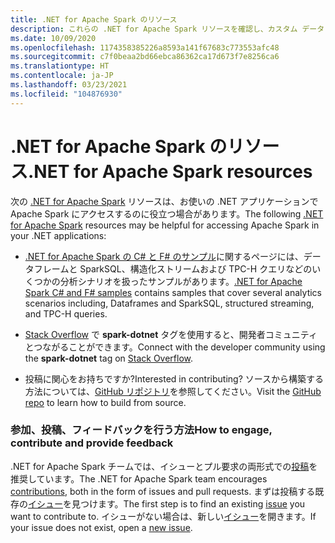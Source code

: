 ```yaml
---
title: .NET for Apache Spark のリソース
description: これらの .NET for Apache Spark リソースを確認し、カスタム データ サイエンス ソリューションの作成と、お使いの .NET アプリケーションへの統合にお役立てください。
ms.date: 10/09/2020
ms.openlocfilehash: 1174358385226a8593a141f67683c773553afc48
ms.sourcegitcommit: c7f0beaa2bd66ebca86362ca17d673f7e8256ca6
ms.translationtype: HT
ms.contentlocale: ja-JP
ms.lasthandoff: 03/23/2021
ms.locfileid: "104876930"
---
```

# <a name="net-for-apache-spark-resources"></a><span data-ttu-id="c8fb1-103">.NET for Apache Spark のリソース</span><span class="sxs-lookup"><span data-stu-id="c8fb1-103">.NET for Apache Spark resources</span></span>

<span data-ttu-id="c8fb1-104">次の [.NET for Apache Spark](../index.yml) リソースは、お使いの .NET アプリケーションで Apache Spark にアクセスするのに役立つ場合があります。</span><span class="sxs-lookup"><span data-stu-id="c8fb1-104">The following [.NET for Apache Spark](../index.yml) resources may be helpful for accessing Apache Spark in your .NET applications:</span></span>

* <span data-ttu-id="c8fb1-105">[.NET for Apache Spark の C# と F# のサンプル](https://github.com/dotnet/spark#samples)に関するページには、データフレームと SparkSQL、構造化ストリームおよび TPC-H クエリなどのいくつかの分析シナリオを扱ったサンプルがあります。</span><span class="sxs-lookup"><span data-stu-id="c8fb1-105">[.NET for Apache Spark C# and F# samples](https://github.com/dotnet/spark#samples) contains samples that cover several analytics scenarios including, Dataframes and SparkSQL, structured streaming, and TPC-H queries.</span></span>

* <span data-ttu-id="c8fb1-106">[Stack Overflow](https://stackoverflow.com/questions/tagged/spark-dotnet) で **spark-dotnet** タグを使用すると、開発者コミュニティとつながることができます。</span><span class="sxs-lookup"><span data-stu-id="c8fb1-106">Connect with the developer community using the **spark-dotnet** tag on [Stack Overflow](https://stackoverflow.com/questions/tagged/spark-dotnet).</span></span>

* <span data-ttu-id="c8fb1-107">投稿に関心をお持ちですか?</span><span class="sxs-lookup"><span data-stu-id="c8fb1-107">Interested in contributing?</span></span> <span data-ttu-id="c8fb1-108">ソースから構築する方法については、[GitHub リポジトリ](https://github.com/dotnet/spark)を参照してください。</span><span class="sxs-lookup"><span data-stu-id="c8fb1-108">Visit the [GitHub repo](https://github.com/dotnet/spark) to learn how to build from source.</span></span>

### <a name="how-to-engage-contribute-and-provide-feedback"></a><span data-ttu-id="c8fb1-109">参加、投稿、フィードバックを行う方法</span><span class="sxs-lookup"><span data-stu-id="c8fb1-109">How to engage, contribute and provide feedback</span></span>

<span data-ttu-id="c8fb1-110">.NET for Apache Spark チームでは、イシューとプル要求の両形式での[投稿](https://github.com/dotnet/spark/blob/main/docs/contributing.md)を推奨しています。</span><span class="sxs-lookup"><span data-stu-id="c8fb1-110">The .NET for Apache Spark team encourages [contributions](https://github.com/dotnet/spark/blob/main/docs/contributing.md), both in the form of issues and pull requests.</span></span> <span data-ttu-id="c8fb1-111">まずは投稿する既存の[イシュー](https://github.com/dotnet/spark/issues)を見つけます。</span><span class="sxs-lookup"><span data-stu-id="c8fb1-111">The first step is to find an existing [issue](https://github.com/dotnet/spark/issues) you want to contribute to.</span></span> <span data-ttu-id="c8fb1-112">イシューがない場合は、新しい[イシュー](https://github.com/dotnet/spark/issues?utf8=%E2%9C%93&q=is%3Aissue+is%3Aopen+)を開きます。</span><span class="sxs-lookup"><span data-stu-id="c8fb1-112">If your issue does not exist, open a [new issue](https://github.com/dotnet/spark/issues?utf8=%E2%9C%93&q=is%3Aissue+is%3Aopen+).</span></span>
